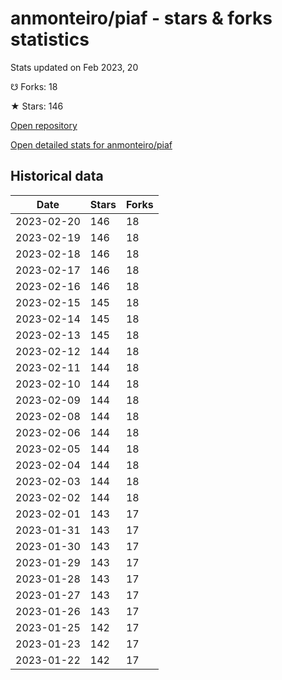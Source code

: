 # anmonteiro/piaf - stars & forks statistics

Stats updated on Feb 2023, 20

☋ Forks: 18

★ Stars: 146

[Open repository](https://github.com/anmonteiro/piaf)

[Open detailed stats for anmonteiro/piaf](https://reviewgithub.com/rep/anmonteiro/piaf)

## Historical data
| Date | Stars | Forks |
|------|-------|-------|
| 2023-02-20 | 146 | 18 | 
| 2023-02-19 | 146 | 18 | 
| 2023-02-18 | 146 | 18 | 
| 2023-02-17 | 146 | 18 | 
| 2023-02-16 | 146 | 18 | 
| 2023-02-15 | 145 | 18 | 
| 2023-02-14 | 145 | 18 | 
| 2023-02-13 | 145 | 18 | 
| 2023-02-12 | 144 | 18 | 
| 2023-02-11 | 144 | 18 | 
| 2023-02-10 | 144 | 18 | 
| 2023-02-09 | 144 | 18 | 
| 2023-02-08 | 144 | 18 | 
| 2023-02-06 | 144 | 18 | 
| 2023-02-05 | 144 | 18 | 
| 2023-02-04 | 144 | 18 | 
| 2023-02-03 | 144 | 18 | 
| 2023-02-02 | 144 | 18 | 
| 2023-02-01 | 143 | 17 | 
| 2023-01-31 | 143 | 17 | 
| 2023-01-30 | 143 | 17 | 
| 2023-01-29 | 143 | 17 | 
| 2023-01-28 | 143 | 17 | 
| 2023-01-27 | 143 | 17 | 
| 2023-01-26 | 143 | 17 | 
| 2023-01-25 | 142 | 17 | 
| 2023-01-23 | 142 | 17 | 
| 2023-01-22 | 142 | 17 | 

